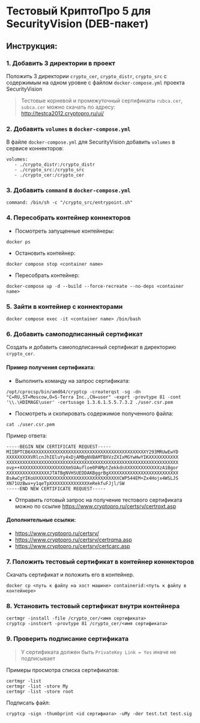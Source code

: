 # Тестовый КриптоПро 5 для SecurityVision (DEB-пакет)

## Инструкция:

### 1. Добавить 3 директории в проект
Положить 3 директории `crypto_cer`, `crypto_distr`, `crypto_src` с содержимым на одном уровне с файлом `docker-compose.yml` проекта SecurityVision
> Тестовые корневой и промежуточный сертификаты `rubca.cer`, `subca.cer` можно скачать по адресу: http://testca2012.cryptopro.ru/ui/

### 2. Добавить `volumes` в `docker-compose.yml`
В файле `docker-compose.yml` для SecurityVision добавить `volumes` в сервисе коннекторов:
```docker
volumes:
   - ./crypto_distr:/crypto_distr
   - ./crypto_src:/crypto_src
   - ./crypto_cer:/crypto_cer
```
### 3. Добавить `command` в `docker-compose.yml`
```docker
command: /bin/sh -c "/crypto_src/entrypoint.sh"
```

### 4. Пересобрать контейнер коннекторов
- Посмотреть запущенные контейнеры:  
```shell
docker ps
```
- Остановить контейнер:  
```shell
docker compose stop <container name>
```
- Пересобрать контейнер:  
```shell
docker-compose up -d --build --force-recreate --no-deps <container name>
```

### 5. Зайти в контейнер с коннекторами
```shell
docker compose exec -it <container name> /bin/bash
```

### 6. Добавить самоподписанный сертификат
Создать и добавить самоподписанный сертификат в директорию `crypto_cer`.
#### Пример получения сертификата:
- Выполнить команду на запрос сертификата:
```shell
/opt/cprocsp/bin/amd64/cryptcp -createrqst -sg -dn "C=RU,ST=Moscow,O=S-Terra Inc.,CN=user" -exprt -provtype 81 -cont '\\.\HDIMAGE\user' -certusage 1.3.6.1.5.5.7.3.2 ./user.csr.pem
```
- Посмотреть и скопировать содержимое полученного файла:
```shell
cat ./user.csr.pem
```
Пример ответа:
```
-----BEGIN NEW CERTIFICATE REQUEST-----
MIIBPTCB6XXXXXXXXXXXXXXXXXXXXXXXXXXXXXXXXXXXXXXXXXXXY293MRUwEwYD
XXXXXXXXXVRlcnJhIEluYy4xDjAMBgNVBAMTBXVzZXIxMGYwHwYIKXXXXXXXXXXX
XXXXXXXXXXXXXXXXXXXXXXXXXXXXXXXXXXXXXXXXXXXXXXXXXXXXXXXXXXXXXXXX
ovp++XXXXXXXXXXXXXXXXXXm5UAufloe0PAMptZekkdnXXXXXXXXXXXXXzA1Bgor
XXXXXXXXXXXXXXXXJTATBgNVHSUEDDAKBggrBgXXXXXXXXXXXXXXXXXXXXXXXXXX
BsAwCgYIKoUXXXXXXXXXXXXXXXXXXXXXXXXXXXXXXXCWP544EM+Zx4Hojx4WSLJS
XN71UzBwx+y1qeTpXXXXXXXXXXXXXXXeRekfuFJjl/SW
-----END NEW CERTIFICATE REQUEST-----
```
- Отправить готовый запрос на получение тестового сертификата можно по ссылке https://www.cryptopro.ru/certsrv/certrqxt.asp
#### Дополнительные ссылки:
- https://www.cryptopro.ru/certsrv/
- https://www.cryptopro.ru/certsrv/certrqma.asp
- https://www.cryptopro.ru/certsrv/certcarc.asp

### 7. Положить тестовый сертификат в контейнер коннекторов
Скачать сертификат и положить его в контейнер.
```shell
docker cp <путь к файлу на хост машине> containerid:<путь к файлу в контейнере>
```

### 8. Установить тестовый сертификат внутри контейнера
```shell
certmgr -install -file /crypto_cer/<имя сертификата>
cryptcp -instcert -provtype 81 /crypto_cer/<имя сертификата>
```

### 9. Проверить подписание сертификата
> У сертификата должен быть `PrivateKey Link = Yes` иначе не подписывает

Примеры просмотра списка сертификатов:
```shell
certmgr -list
certmgr -list -store My
certmgr -list -store root
```
Подписать файл:
```shell
cryptcp -sign -thumbprint <id сертифиата> -uMy -der test.txt test.sig
```
